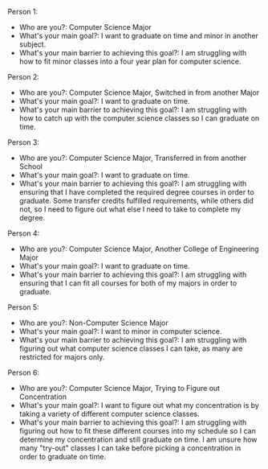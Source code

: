 Person 1:

* Who are you?: Computer Science Major 
* What's your main goal?: I want to graduate on time and minor in another subject.
* What's your main barrier to achieving this goal?: I am struggling with how to fit minor classes into a four year plan for computer science.

Person 2:

* Who are you?: Computer Science Major, Switched in from another Major
* What's your main goal?: I want to graduate on time.
* What's your main barrier to achieving this goal?: I am struggling with how to catch up with the computer science classes so I can graduate on time.

Person 3:

* Who are you?: Computer Science Major, Transferred in from another School
* What's your main goal?: I want to graduate on time.
* What's your main barrier to achieving this goal?: I am struggling with ensuring that I have completed the required degree courses in order to graduate.  Some transfer credits fulfilled requirements, while others did not, so I need to figure out what else I need to take to complete my degree.

Person 4:

* Who are you?: Computer Science Major, Another College of Engineering Major
* What's your main goal?: I want to graduate on time.
* What's your main barrier to achieving this goal?: I am struggling with ensuring that I can fit all courses for both of my majors in order to graduate.

Person 5:

* Who are you?: Non-Computer Science Major
* What's your main goal?: I want to minor in computer science.
* What's your main barrier to achieving this goal?: I am struggling with figuring out what computer science classes I can take, as many are restricted for majors only.

Person 6:

* Who are you?: Computer Science Major, Trying to Figure out Concentration
* What's your main goal?: I want to figure out what my concentration is by taking a variety of different computer science classes.
* What's your main barrier to achieving this goal?: I am struggling with figuring out how to fit these different courses into my schedule so I can determine my concentration and still graduate on time.  I am unsure how many "try-out" classes I can take before picking a concentration in order to graduate on time.
